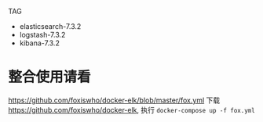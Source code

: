 TAG
- elasticsearch-7.3.2
- logstash-7.3.2
- kibana-7.3.2

# 整合使用请看
https://github.com/foxiswho/docker-elk/blob/master/fox.yml
下载 https://github.com/foxiswho/docker-elk,
执行 
`docker-compose up -f fox.yml`